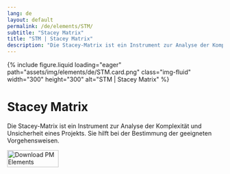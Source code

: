 ```yaml
---
lang: de
layout: default
permalink: /de/elements/STM/
subtitle: "Stacey Matrix"
title: "STM | Stacey Matrix"
description: "Die Stacey-Matrix ist ein Instrument zur Analyse der Komplexität und Unsicherheit eines Projekts. Sie hilft bei der Bestimmung der geeigneten Vorgehensweisen."
---
```


{% include figure.liquid loading="eager" path="assets/img/elements/de/STM.card.png" class="img-fluid" width="300" height="300" alt="STM | Stacey Matrix" %}

# Stacey Matrix

Die Stacey-Matrix ist ein Instrument zur Analyse der Komplexität und Unsicherheit eines Projekts. Sie hilft bei der Bestimmung der geeigneten Vorgehensweisen.

<a href="https://apps.apple.com/app/apple-store/id6738084498?pt=127441684&ct=website&mt=8">
  <img src="{{ "assets/img/en/appstore.png" | relative_url }}" width="120" height="40" alt="Download PM Elements">
</a>
